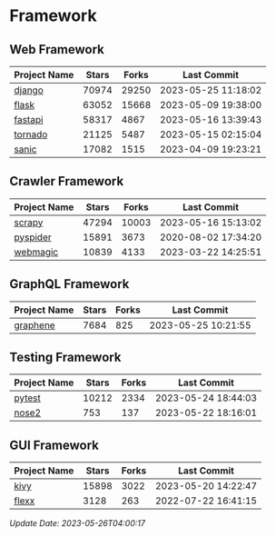 # Framework

## Web Framework
| Project Name | Stars | Forks | Last Commit |
| ------------ | ----- | ----- | ----------- |
| [django](https://github.com/django/django) | 70974 | 29250 | 2023-05-25 11:18:02 |
| [flask](https://github.com/pallets/flask) | 63052 | 15668 | 2023-05-09 19:38:00 |
| [fastapi](https://github.com/tiangolo/fastapi) | 58317 | 4867 | 2023-05-16 13:39:43 |
| [tornado](https://github.com/tornadoweb/tornado) | 21125 | 5487 | 2023-05-15 02:15:04 |
| [sanic](https://github.com/sanic-org/sanic) | 17082 | 1515 | 2023-04-09 19:23:21 |

## Crawler Framework
| Project Name | Stars | Forks | Last Commit |
| ------------ | ----- | ----- | ----------- |
| [scrapy](https://github.com/scrapy/scrapy) | 47294 | 10003 | 2023-05-16 15:13:02 |
| [pyspider](https://github.com/binux/pyspider) | 15891 | 3673 | 2020-08-02 17:34:20 |
| [webmagic](https://github.com/code4craft/webmagic) | 10839 | 4133 | 2023-03-22 14:25:51 |

## GraphQL Framework
| Project Name | Stars | Forks | Last Commit |
| ------------ | ----- | ----- | ----------- |
| [graphene](https://github.com/graphql-python/graphene) | 7684 | 825 | 2023-05-25 10:21:55 |

## Testing Framework
| Project Name | Stars | Forks | Last Commit |
| ------------ | ----- | ----- | ----------- |
| [pytest](https://github.com/pytest-dev/pytest) | 10212 | 2334 | 2023-05-24 18:44:03 |
| [nose2](https://github.com/nose-devs/nose2) | 753 | 137 | 2023-05-22 18:16:01 |

## GUI Framework
| Project Name | Stars | Forks | Last Commit |
| ------------ | ----- | ----- | ----------- |
| [kivy](https://github.com/kivy/kivy) | 15898 | 3022 | 2023-05-20 14:22:47 |
| [flexx](https://github.com/flexxui/flexx) | 3128 | 263 | 2022-07-22 16:41:15 |

*Update Date: 2023-05-26T04:00:17*